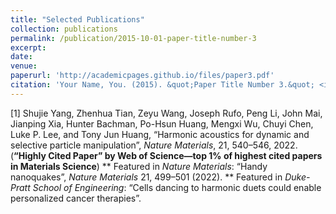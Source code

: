 ```yaml
---
title: "Selected Publications"
collection: publications
permalink: /publication/2015-10-01-paper-title-number-3
excerpt: 
date: 
venue: 
paperurl: 'http://academicpages.github.io/files/paper3.pdf'
citation: 'Your Name, You. (2015). &quot;Paper Title Number 3.&quot; <i>Journal 1</i>. 1(3).'
---
```

[1]	Shujie Yang, Zhenhua Tian, Zeyu Wang, Joseph Rufo, Peng Li, John Mai, Jianping Xia, Hunter Bachman, Po-Hsun Huang, Mengxi Wu, Chuyi Chen, Luke P. Lee, and Tony Jun Huang, “Harmonic acoustics for dynamic and selective particle manipulation”, _Nature Materials_, 21, 540–546, 2022. (**“Highly Cited Paper” by Web of Science—top 1% of highest cited papers in Materials Science**)
** Featured in _Nature Materials_: “Handy nanoquakes”, _Nature Materials_ 21, 499–501 (2022).
** Featured in _Duke-Pratt School of Engineering_: “Cells dancing to harmonic duets could enable personalized cancer therapies”.


